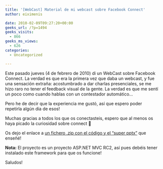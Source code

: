 ```yaml
---
title: '[WebCast] Material de mi webcast sobre Facebook Connect'
author: eiximenis

date: 2010-02-09T09:27:20+00:00
geeks_url: /?p=1494
geeks_visits:
  - 866
geeks_ms_views:
  - 626
categories:
  - Uncategorized

---
```

Este pasado jueves (4 de febrero de 2010) di un WebCast sobre Facebook Connect. La verdad es que era la primera vez que daba un webcast, y fue una sensación extraña: acostumbrado a dar charlas presenciales, se me hizo raro no tener el feedback visual de la gente. La verdad es que me sentí un poco como cuando hablas con un contestador automático…

Pero he de decir que la experiencia me gustó, así que espero poder repetirla algún dia de esos!

Muchas gracias a todos los que os conectasteis, espero que al menos os haya picado la curiosidad sobre connect 🙂

Os dejo el enlace a <a href="http://cid-6521c259e9b1bec6.skydrive.live.com/self.aspx/BurbujasNet/ZipsPosts/webcast-facebook-connect.zip" target="_blank" rel="noopener noreferrer">un fichero .zip con el código y el “super pptx”</a> que enseñé!

**Nota:** El proyecto es un proyecto ASP.NET MVC RC2, así pues debéis tener instalado este framework para que os funcione!

Saludos!